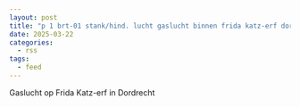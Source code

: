 ```yaml
---
layout: post
title: "p 1 brt-01 stank/hind. lucht gaslucht binnen frida katz-erf dordrecht 186631"
date: 2025-03-22
categories: 
  - rss
tags: 
  - feed
---
```


Gaslucht op Frida Katz-erf in Dordrecht
